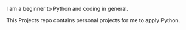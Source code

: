 I am a beginner to Python and coding in general.

This Projects repo contains personal projects for me to apply Python.

